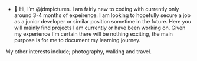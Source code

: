 - 👋 Hi, I’m @jdmpictures. I am fairly new to coding with currently only around 3-4 months of expeirence. I am looking to hopefully secure a job as a junior developer or similar 
position sometime in the future. Here you will mainly find projects I am currently or have been working on. Given my experience I'm certain there will be nothing exciting, the 
main purpose is for me to document my learning journey. 

My other interests include; photography, walking and travel. 

<!---
jdmpictures/jdmpictures is a ✨ special ✨ repository because its `README.md` (this file) appears on your GitHub profile.
You can click the Preview link to take a look at your changes.
--->
